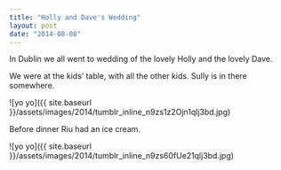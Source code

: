 ```yaml
---
title: "Holly and Dave's Wedding"
layout: post
date: "2014-08-08"
---
```


In Dublin we all went to wedding of the lovely Holly and the lovely Dave.

We were at the kids’ table, with all the other kids. Sully is in there somewhere. 

![yo yo]({{ site.baseurl }}/assets/images/2014/tumblr_inline_n9zs1z2Ojn1qlj3bd.jpg)

Before dinner Riu had an ice cream.

![yo yo]({{ site.baseurl }}/assets/images/2014/tumblr_inline_n9zs60fUe21qlj3bd.jpg)
